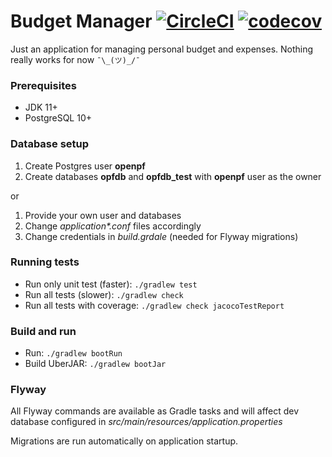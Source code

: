 # Budget Manager [![CircleCI](https://circleci.com/gh/h8/budget-manager/tree/develop.svg?style=svg)](https://circleci.com/gh/h8/budget-manager/tree/develop) [![codecov](https://codecov.io/gh/h8/budget-manager/branch/develop/graph/badge.svg)](https://codecov.io/gh/h8/budget-manager)



Just an application for managing personal budget and expenses. 
Nothing really works for now `¯\_(ツ)_/¯`

### Prerequisites

* JDK 11+
* PostgreSQL 10+

### Database setup
1. Create Postgres user **openpf**
1. Create databases **opfdb** and **opfdb_test** with **openpf** user as the owner

or
1. Provide your own user and databases
2. Change *application\*.conf* files accordingly
3. Change credentials in *build.grdale* (needed for Flyway migrations)  

### Running tests

* Run only unit test (faster): `./gradlew test` 
* Run all tests (slower): `./gradlew check`
* Run all tests with coverage: `./gradlew check jacocoTestReport`

### Build and run
* Run: `./gradlew bootRun`
* Build UberJAR: `./gradlew bootJar`  

### Flyway
All Flyway commands are available as Gradle tasks and will affect dev database configured
in *src/main/resources/application.properties*

Migrations are run automatically on application startup.  
